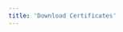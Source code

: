 ```yaml
---
title: 'Download Certificates'
---
```


<script setup lang="ts">
  import TheCertificationDown from "@/views/authentication/training/certification-down/TheCertificationDown.vue"
</script>

<TheCertificationDown />

